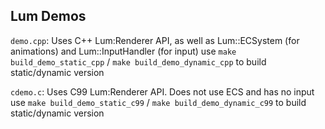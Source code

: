 ## Lum Demos 


`demo.cpp`:
    Uses C++ Lum:Renderer API, as well as Lum::ECSystem (for animations) and Lum::InputHandler (for input)
    use `make build_demo_static_cpp` / `make build_demo_dynamic_cpp` to build static/dynamic version

`cdemo.c`:
    Uses C99 Lum:Renderer API. Does not use ECS and has no input\
    use `make build_demo_static_c99` / `make build_demo_dynamic_c99` to build static/dynamic version
